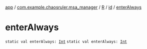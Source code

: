 [app](../../../index.md) / [com.example.chaosruler.msa_manager](../../index.md) / [R](../index.md) / [id](index.md) / [enterAlways](.)

# enterAlways

`static val enterAlways: `[`Int`](https://kotlinlang.org/api/latest/jvm/stdlib/kotlin/-int/index.html)
`static val enterAlways: `[`Int`](https://kotlinlang.org/api/latest/jvm/stdlib/kotlin/-int/index.html)
